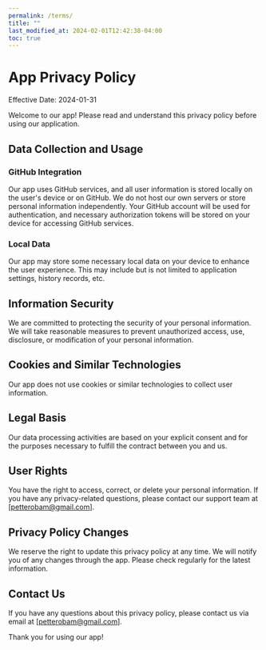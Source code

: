 ```yaml
---
permalink: /terms/
title: ""
last_modified_at: 2024-02-01T12:42:38-04:00
toc: true
---
```


# App Privacy Policy

Effective Date: 2024-01-31

Welcome to our app! Please read and understand this privacy policy before using our application.

## Data Collection and Usage

### GitHub Integration

Our app uses GitHub services, and all user information is stored locally on the user's device or on GitHub. We do not host our own servers or store personal information independently. Your GitHub account will be used for authentication, and necessary authorization tokens will be stored on your device for accessing GitHub services.

### Local Data

Our app may store some necessary local data on your device to enhance the user experience. This may include but is not limited to application settings, history records, etc.

## Information Security

We are committed to protecting the security of your personal information. We will take reasonable measures to prevent unauthorized access, use, disclosure, or modification of your personal information.

## Cookies and Similar Technologies

Our app does not use cookies or similar technologies to collect user information.

## Legal Basis

Our data processing activities are based on your explicit consent and for the purposes necessary to fulfill the contract between you and us.

## User Rights

You have the right to access, correct, or delete your personal information. If you have any privacy-related questions, please contact our support team at [petterobam@gmail.com].

## Privacy Policy Changes

We reserve the right to update this privacy policy at any time. We will notify you of any changes through the app. Please check regularly for the latest information.

## Contact Us

If you have any questions about this privacy policy, please contact us via email at [petterobam@gmail.com].

Thank you for using our app!
